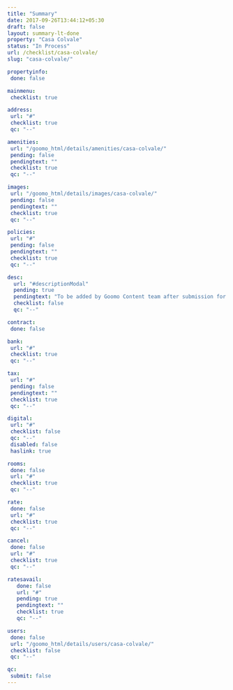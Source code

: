 ```yaml
---
title: "Summary"
date: 2017-09-26T13:44:12+05:30
draft: false
layout: summary-lt-done
property: "Casa Colvale"
status: "In Process"
url: /checklist/casa-colvale/
slug: "casa-colvale/"

propertyinfo:
 done: false

mainmenu:
 checklist: true

address:
 url: "#"
 checklist: true
 qc: "--"

amenities:
 url: "/goomo_html/details/amenities/casa-colvale/"
 pending: false
 pendingtext: ""
 checklist: true
 qc: "--"

images:
 url: "/goomo_html/details/images/casa-colvale/"
 pending: false
 pendingtext: ""
 checklist: true
 qc: "--"

policies:
 url: "#"
 pending: false
 pendingtext: ""
 checklist: true
 qc: "--"

desc:
  url: "#descriptionModal"
  pending: true
  pendingtext: "To be added by Goomo Content team after submission for review"
  checklist: false
  qc: "--"

contract:
 done: false

bank:
 url: "#"
 checklist: true
 qc: "--"

tax:
 url: "#"
 pending: false
 pendingtext: ""
 checklist: true
 qc: "--"

digital:
 url: "#"
 checklist: false
 qc: "--"
 disabled: false
 haslink: true

rooms:
 done: false
 url: "#"
 checklist: true
 qc: "--"

rate:
 done: false
 url: "#"
 checklist: true
 qc: "--"

cancel:
 done: false
 url: "#"
 checklist: true
 qc: "--"

ratesavail:
   done: false
   url: "#"
   pending: true
   pendingtext: ""
   checklist: true
   qc: "--"

users:
 done: false
 url: "/goomo_html/details/users/casa-colvale/"
 checklist: false
 qc: "--"

qc:
 submit: false
---
```


